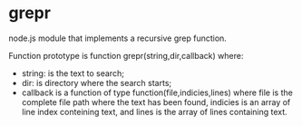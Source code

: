 # grepr
node.js module that implements a recursive grep function.

Function prototype is function grepr(string,dir,callback) where:
- string: is the text to search;
- dir: is directory where the search starts;
- callback is a function of type function(file,indicies,lines) where file is the complete file path where the text has been found,         indicies is an array of line index conteining text, and lines is the array of lines containing text.
